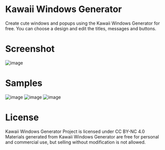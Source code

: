 # Kawaii Windows Generator
Create cute windows and popups using the Kawaii Windows Generator for free. You can choose a design and edit the titles, messages and buttons.

# Screenshot
![image](https://user-images.githubusercontent.com/69886523/143730621-a9d3a2c0-cc5a-4905-85b2-615b7614b31e.png)

# Samples
![image](https://user-images.githubusercontent.com/69886523/143730686-4d00ce48-4fb1-438d-a93e-957432c001e7.png)
![image](https://user-images.githubusercontent.com/69886523/143730777-0bdeb55c-c2f1-43d0-90db-3877d4174525.png)
![image](https://user-images.githubusercontent.com/69886523/143730807-060331ac-e2b3-4583-9e03-9f89ee826eab.png)

# License
Kawaii Windows Generator Project is licensed under CC BY-NC 4.0
Materials generated from Kawaii Windows Generator are free for personal and commercial use, but selling without modification is not allowed.



